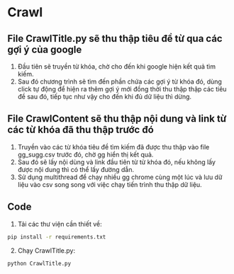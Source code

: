# Crawl
## File CrawlTitle.py sẽ thu thập tiêu đề từ qua các gợi ý của google
1. Đầu tiên sẽ truyền từ khóa, chờ cho đến khi google hiện kết quả tìm kiếm.
2. Sau đó chương trình sẽ tìm đến phần chứa các gợi ý từ khóa đó, dùng click tự động để hiện ra thêm gợi ý mới đồng thời thu thập thập các tiêu đề sau đó, tiếp tục như vậy cho đến khi đủ dữ liệu thì dừng.
## File CrawlContent sẽ thu thập nội dung và link từ các từ khóa đã thu thập trước đó
1. Truyền vào các từ khóa tiêu đề tìm kiếm đã được thu thập vào file gg_sugg.csv trước đó, chờ gg hiển thị kết quả.
2. Sau đó sẽ lấy nội dùng và link đầu tiên từ từ khóa đó, nếu không lấy được nội dung thì có thể lấy đường dẫn.
3. Sử dụng multithread để chạy nhiều gg chrome cùng một lúc và lưu dữ liệu vào csv song song với việc chạy tiến trình thu thập dữ liệu.
## Code
1. Tải các thư viện cần thiết về:
```bash
pip install -r requirements.txt
```
2. Chạy CrawlTitle.py:
```bash
python CrawlTitle.py
```

